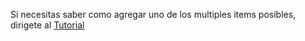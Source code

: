 Si necesitas saber como agregar uno de los multiples items posibles, dirigete al [Tutorial](./tutoriales/Tutorial.md)
